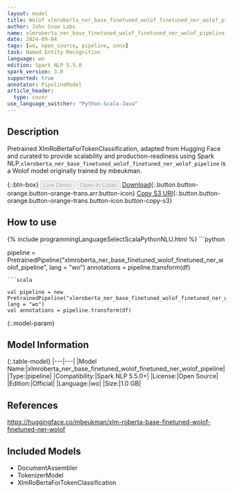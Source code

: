 ```yaml
---
layout: model
title: Wolof xlmroberta_ner_base_finetuned_wolof_finetuned_ner_wolof_pipeline pipeline XlmRoBertaForTokenClassification from mbeukman
author: John Snow Labs
name: xlmroberta_ner_base_finetuned_wolof_finetuned_ner_wolof_pipeline
date: 2024-09-04
tags: [wo, open_source, pipeline, onnx]
task: Named Entity Recognition
language: wo
edition: Spark NLP 5.5.0
spark_version: 3.0
supported: true
annotator: PipelineModel
article_header:
  type: cover
use_language_switcher: "Python-Scala-Java"
---
```


## Description

Pretrained XlmRoBertaForTokenClassification, adapted from Hugging Face and curated to provide scalability and production-readiness using Spark NLP.`xlmroberta_ner_base_finetuned_wolof_finetuned_ner_wolof_pipeline` is a Wolof model originally trained by mbeukman.

{:.btn-box}
<button class="button button-orange" disabled>Live Demo</button>
<button class="button button-orange" disabled>Open in Colab</button>
[Download](https://s3.amazonaws.com/auxdata.johnsnowlabs.com/public/models/xlmroberta_ner_base_finetuned_wolof_finetuned_ner_wolof_pipeline_wo_5.5.0_3.0_1725423619872.zip){:.button.button-orange.button-orange-trans.arr.button-icon}
[Copy S3 URI](s3://auxdata.johnsnowlabs.com/public/models/xlmroberta_ner_base_finetuned_wolof_finetuned_ner_wolof_pipeline_wo_5.5.0_3.0_1725423619872.zip){:.button.button-orange.button-orange-trans.button-icon.button-copy-s3}

## How to use



<div class="tabs-box" markdown="1">
{% include programmingLanguageSelectScalaPythonNLU.html %}
```python

pipeline = PretrainedPipeline("xlmroberta_ner_base_finetuned_wolof_finetuned_ner_wolof_pipeline", lang = "wo")
annotations =  pipeline.transform(df)   

```
```scala

val pipeline = new PretrainedPipeline("xlmroberta_ner_base_finetuned_wolof_finetuned_ner_wolof_pipeline", lang = "wo")
val annotations = pipeline.transform(df)

```
</div>

{:.model-param}
## Model Information

{:.table-model}
|---|---|
|Model Name:|xlmroberta_ner_base_finetuned_wolof_finetuned_ner_wolof_pipeline|
|Type:|pipeline|
|Compatibility:|Spark NLP 5.5.0+|
|License:|Open Source|
|Edition:|Official|
|Language:|wo|
|Size:|1.0 GB|

## References

https://huggingface.co/mbeukman/xlm-roberta-base-finetuned-wolof-finetuned-ner-wolof

## Included Models

- DocumentAssembler
- TokenizerModel
- XlmRoBertaForTokenClassification
